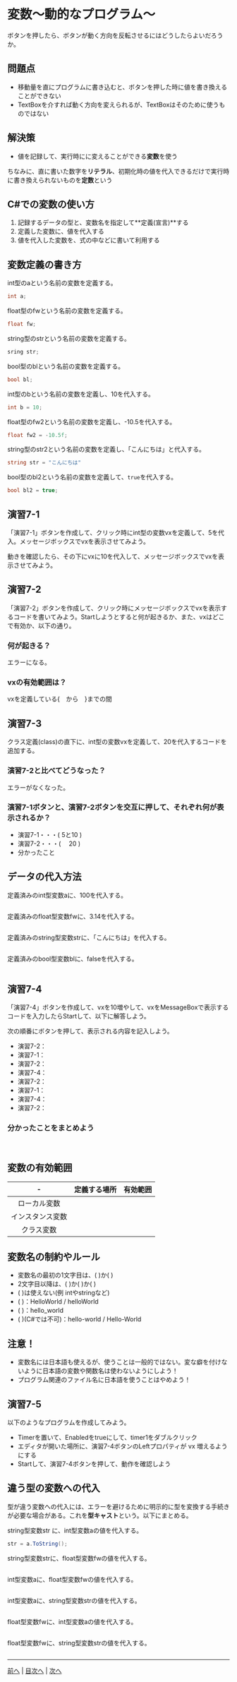 # 変数～動的なプログラム～
ボタンを押したら、ボタンが動く方向を反転させるにはどうしたらよいだろうか。

## 問題点
- 移動量を直にプログラムに書き込むと、ボタンを押した時に値を書き換えることができない
- TextBoxを介すれば動く方向を変えられるが、TextBoxはそのために使うものではない

## 解決策
- 値を記録して、実行時にに変えることができる**変数**を使う

ちなみに、直に書いた数字を**リテラル**、初期化時の値を代入できるだけで実行時に書き換えられないものを**定数**という

## C#での変数の使い方
1. 記録するデータの型と、変数名を指定して**定義(宣言)**する
2. 定義した変数に、値を代入する
3. 値を代入した変数を、式の中などに書いて利用する

## 変数定義の書き方
int型のaという名前の変数を定義する。

```cs
int a;
```

float型のfwという名前の変数を定義する。

```cs
float fw;
```

string型のstrという名前の変数を定義する。

```cs
sring str;
```

bool型のblという名前の変数を定義する。

```cs
bool bl;
```

int型のbという名前の変数を定義し、10を代入する。

```cs
int b = 10;
```

float型のfw2という名前の変数を定義し、-10.5を代入する。

```cs
float fw2 = -10.5f;
```

string型のstr2という名前の変数を定義し、「こんにちは」と代入する。

```cs
string str = "こんにちは"
```

bool型のbl2という名前の変数を定義して、`true`を代入する。

```cs
bool bl2 = true;
```


## 演習7-1
「演習7-1」ボタンを作成して、クリック時にint型の変数vxを定義して、5を代入。メッセージボックスでvxを表示させてみよう。

動きを確認したら、その下にvxに10を代入して、メッセージボックスでvxを表示させてみよう。

## 演習7-2
「演習7-2」ボタンを作成して、クリック時にメッセージボックスでvxを表示するコードを書いてみよう。Startしようとすると何が起きるか、また、vxはどこで有効か、以下の通り。

### 何が起きる？
エラーになる。
 
### vxの有効範囲は？
vxを定義している{　から　}までの間

## 演習7-3
クラス定義(class)の直下に、int型の変数vxを定義して、20を代入するコードを追加する。

### 演習7-2と比べてどうなった？
エラーがなくなった。
### 演習7-1ボタンと、演習7-2ボタンを交互に押して、それぞれ何が表示されるか？

- 演習7-1・・・(  5と10   )
- 演習7-2・・・(   　20    )
- 分かったこと

## データの代入方法
定義済みのint型変数aに、100を代入する。

```cs

```

定義済みのfloat型変数fwに、3.14を代入する。

```cs

```

定義済みのstring型変数strに、「こんにちは」を代入する。

```cs

```

定義済みのbool型変数blに、falseを代入する。

```cs

```


## 演習7-4
「演習7-4」ボタンを作成して、vxを10増やして、vxをMessageBoxで表示するコードを入力したらStartして、以下に解答しよう。

次の順番にボタンを押して、表示される内容を記入しよう。
- 演習7-2：
- 演習7-1：
- 演習7-2：
- 演習7-4：
- 演習7-2：
- 演習7-1：
- 演習7-4：
- 演習7-2：

### 分かったことをまとめよう

 
## 変数の有効範囲
|-              |定義する場所|有効範囲|
|:-------------:|-----------|-------|
|ローカル変数    |           |       |
|インスタンス変数|           |       |
|クラス変数     |           |         |

##	変数名の制約やルール
- 変数名の最初の1文字目は、( )か( )
- 2文字目以降は、( )か( )か( )
- ( )は使えない(例 intやstringなど)
- ( )：HelloWorld / helloWorld
- ( )：hello_world
- ( )(C#では不可)：hello-world / Hello-World

## 注意！
- 変数名には日本語も使えるが、使うことは一般的ではない。変な癖を付けないように日本語の変数や関数名は使わないようにしよう！
- プログラム関連のファイル名に日本語を使うことはやめよう！

## 演習7-5
以下のようなプログラムを作成してみよう。
- Timerを置いて、Enabledをtrueにして、timer1をダブルクリック
- エディタが開いた場所に、演習7-4ボタンのLeftプロパティが vx 増えるようにする
- Startして、演習7-4ボタンを押して、動作を確認しよう

## 違う型の変数への代入
型が違う変数への代入には、エラーを避けるために明示的に型を変換する手続きが必要な場合がある。これを**型キャスト**という。以下にまとめる。

string型変数str に、int型変数aの値を代入する。

```cs
str = a.ToString();
```

string型変数strに、float型変数fwの値を代入する。

```cs

```

int型変数aに、float型変数fwの値を代入する。

```cs

```

int型変数aに、string型変数strの値を代入する。

```cs

```

float型変数fwに、int型変数aの値を代入する。

```cs

```

float型変数fwに、string型変数strの値を代入する。

```cs

```

---

[前へ](06.md) | [目次へ](README.md#%E7%9B%AE%E6%AC%A1) | [次へ](08.md)
